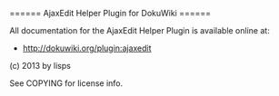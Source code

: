 ====== AjaxEdit Helper Plugin for DokuWiki ======

All documentation for the AjaxEdit Helper Plugin is available online at:

  * http://dokuwiki.org/plugin:ajaxedit

(c) 2013 by lisps

See COPYING for license info.
